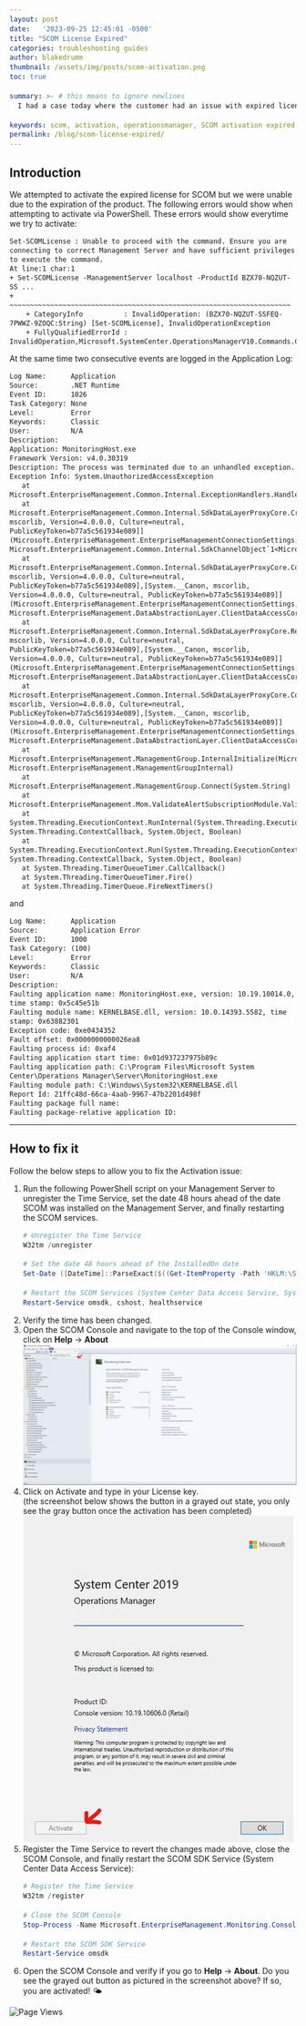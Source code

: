 ```yaml
---
layout: post
date:   '2023-09-25 12:45:01 -0500'
title: "SCOM License Expired"
categories: troubleshooting guides
author: blakedrumm
thumbnail: /assets/img/posts/scom-activation.png
toc: true

summary: >- # this means to ignore newlines
  I had a case today where the customer had an issue with expired license for System Center Operations Manager. This blog post goes over how we were able to fix it for them.

keywords: scom, activation, operationsmanager, SCOM activation expired, systemcenter operations manager
permalink: /blog/scom-license-expired/
---
```

## Introduction
We attempted to activate the expired license for SCOM but we were unable due to the expiration of the product. The following errors would show when attempting to activate via PowerShell. These errors would show everytime we try to activate:
```
Set-SCOMLicense : Unable to proceed with the command. Ensure you are connecting to correct Management Server and have sufficient privileges to execute the command. 
At line:1 char:1
+ Set-SCOMLicense -ManagementServer localhost -ProductId BZX70-NQZUT-SS ...
+ ~~~~~~~~~~~~~~~~~~~~~~~~~~~~~~~~~~~~~~~~~~~~~~~~~~~~~~~~~~~~~~~~~~~~~
    + CategoryInfo          : InvalidOperation: (BZX70-NQZUT-SSFEQ-7PWWZ-9ZOQC:String) [Set-SCOMLicense], InvalidOperationException
    + FullyQualifiedErrorId : InvalidOperation,Microsoft.SystemCenter.OperationsManagerV10.Commands.Commands.AdministrationCmdlets.SetSCOMLicense
```
 
 
At the same time two consecutive events are logged in the Application Log:
 
```
Log Name:      Application 
Source:        .NET Runtime
Event ID:      1026
Task Category: None
Level:         Error
Keywords:      Classic
User:          N/A
Description:
Application: MonitoringHost.exe
Framework Version: v4.0.30319
Description: The process was terminated due to an unhandled exception.
Exception Info: System.UnauthorizedAccessException
   at Microsoft.EnterpriseManagement.Common.Internal.ExceptionHandlers.HandleChannelExceptions(System.Exception)
   at Microsoft.EnterpriseManagement.Common.Internal.SdkDataLayerProxyCore.CreateEndpoint[[System.__Canon, mscorlib, Version=4.0.0.0, Culture=neutral, PublicKeyToken=b77a5c561934e089]](Microsoft.EnterpriseManagement.EnterpriseManagementConnectionSettings, Microsoft.EnterpriseManagement.Common.Internal.SdkChannelObject`1<Microsoft.EnterpriseManagement.Common.Internal.IDispatcherService>)
   at Microsoft.EnterpriseManagement.Common.Internal.SdkDataLayerProxyCore.ConstructEnterpriseManagementGroupInternal[[System.__Canon, mscorlib, Version=4.0.0.0, Culture=neutral, PublicKeyToken=b77a5c561934e089],[System.__Canon, mscorlib, Version=4.0.0.0, Culture=neutral, PublicKeyToken=b77a5c561934e089]](Microsoft.EnterpriseManagement.EnterpriseManagementConnectionSettings, Microsoft.EnterpriseManagement.DataAbstractionLayer.ClientDataAccessCore)
   at Microsoft.EnterpriseManagement.Common.Internal.SdkDataLayerProxyCore.RetrieveEnterpriseManagementGroupInternal[[System.__Canon, mscorlib, Version=4.0.0.0, Culture=neutral, PublicKeyToken=b77a5c561934e089],[System.__Canon, mscorlib, Version=4.0.0.0, Culture=neutral, PublicKeyToken=b77a5c561934e089]](Microsoft.EnterpriseManagement.EnterpriseManagementConnectionSettings, Microsoft.EnterpriseManagement.DataAbstractionLayer.ClientDataAccessCore)
   at Microsoft.EnterpriseManagement.Common.Internal.SdkDataLayerProxyCore.Connect[[System.__Canon, mscorlib, Version=4.0.0.0, Culture=neutral, PublicKeyToken=b77a5c561934e089],[System.__Canon, mscorlib, Version=4.0.0.0, Culture=neutral, PublicKeyToken=b77a5c561934e089]](Microsoft.EnterpriseManagement.EnterpriseManagementConnectionSettings, Microsoft.EnterpriseManagement.DataAbstractionLayer.ClientDataAccessCore)
   at Microsoft.EnterpriseManagement.ManagementGroup.InternalInitialize(Microsoft.EnterpriseManagement.EnterpriseManagementConnectionSettings, Microsoft.EnterpriseManagement.ManagementGroupInternal)
   at Microsoft.EnterpriseManagement.ManagementGroup.Connect(System.String)
   at Microsoft.EnterpriseManagement.Mom.ValidateAlertSubscriptionModule.ValidateAlertSubscriptionDataSource.ValidateAlertSubscriptions(System.Object)
   at System.Threading.ExecutionContext.RunInternal(System.Threading.ExecutionContext, System.Threading.ContextCallback, System.Object, Boolean)
   at System.Threading.ExecutionContext.Run(System.Threading.ExecutionContext, System.Threading.ContextCallback, System.Object, Boolean)
   at System.Threading.TimerQueueTimer.CallCallback()
   at System.Threading.TimerQueueTimer.Fire()
   at System.Threading.TimerQueue.FireNextTimers()
```

and
 
```
Log Name:      Application 
Source:        Application Error
Event ID:      1000
Task Category: (100)
Level:         Error
Keywords:      Classic
User:          N/A
Description:
Faulting application name: MonitoringHost.exe, version: 10.19.10014.0, time stamp: 0x5c45e51b
Faulting module name: KERNELBASE.dll, version: 10.0.14393.5582, time stamp: 0x63882301
Exception code: 0xe0434352
Fault offset: 0x0000000000026ea8
Faulting process id: 0xaf4
Faulting application start time: 0x01d937237975b89c
Faulting application path: C:\Program Files\Microsoft System Center\Operations Manager\Server\MonitoringHost.exe
Faulting module path: C:\Windows\System32\KERNELBASE.dll
Report Id: 21ffc48d-66ca-4aab-9967-47b2201d498f
Faulting package full name: 
Faulting package-relative application ID: 
```

---

## How to fix it
Follow the below steps to allow you to fix the Activation issue:
1. Run the following PowerShell script on your Management Server to unregister the Time Service, set the date 48 hours ahead of the date SCOM was installed on the Management Server, and finally restarting the SCOM services.
    ```powershell
    # Unregister the Time Service
    W32tm /unregister

    # Set the date 48 hours ahead of the InstalledOn date
    Set-Date ([DateTime]::ParseExact($((Get-ItemProperty -Path 'HKLM:\SOFTWARE\Microsoft\Microsoft Operations Manager\3.0\Setup').InstalledOn), 'M/d/yyyy-HH:mm:ss', $null).AddHours(48))

    # Restart the SCOM Services (System Center Data Access Service, System Center Management Configuration, Microsoft Monitoring Agent)
    Restart-Service omsdk, cshost, healthservice
    ```
2. Verify the time has been changed.
3. Open the SCOM Console and navigate to the top of the Console window, click on **Help** -> **About** \
   ![SCOM Console Help -> About](/assets/img/posts/scom-console-help.png)
4. Click on Activate and type in your License key. \
   (the screenshot below shows the button in a grayed out state, you only see the gray button once the activation has been completed) \
   ![SCOM Console Activate Button](/assets/img/posts/scom-activation-button.png)
5. Register the Time Service to revert the changes made above, close the SCOM Console, and finally restart the SCOM SDK Service (System Center Data Access Service):
   ```powershell
   # Register the Time Service
   W32tm /register

   # Close the SCOM Console
   Stop-Process -Name Microsoft.EnterpriseManagement.Monitoring.Console -Force
   
   # Restart the SCOM SDK Service
   Restart-Service omsdk
   ```
7. Open the SCOM Console and verify if you go to **Help** -> **About**. Do you see the grayed out button as pictured in the screenshot above? If so, you are activated! :sun_behind_small_cloud:

![Page Views](https://counter.blakedrumm.com/count/tag.svg?url=blakedrumm.com/blog/scom-license-expired/)

<!--
## Welcome to GitHub Pages

You can use the [editor on GitHub](https://github.com/blakedrumm/SCOM-Scripts-and-SQL/edit/master/docs/index.md) to maintain and preview the content for your website in Markdown files.

Whenever you commit to this repository, GitHub Pages will run [Jekyll](https://jekyllrb.com/) to rebuild the pages in your site, from the content in your Markdown files.

### Markdown

Markdown is a lightweight and easy-to-use syntax for styling your writing. It includes conventions for

```markdown
Syntax highlighted code block

# Header 1
## Header 2
### Header 3

- Bulleted
- List

1. Numbered
2. List

**Bold** and _Italic_ and `Code` text

[Link](url) and ![Image](src)
```

For more details see [GitHub Flavored Markdown](https://guides.github.com/features/mastering-markdown/).

### Jekyll Themes

Your Pages site will use the layout and styles from the Jekyll theme you have selected in your [repository settings](https://github.com/blakedrumm/SCOM-Scripts-and-SQL/settings/pages). The name of this theme is saved in the Jekyll `_config.yml` configuration file.

### Support or Contact

Having trouble with Pages? Check out our [documentation](https://docs.github.com/categories/github-pages-basics/) or [contact support](https://support.github.com/contact) and we’ll help you sort it out.

Tip:
To add auto-size pictures:
![/assets/img/posts/example.jpg](/assets/img/posts/example.jpg){:class="img-fluid"}
-->

